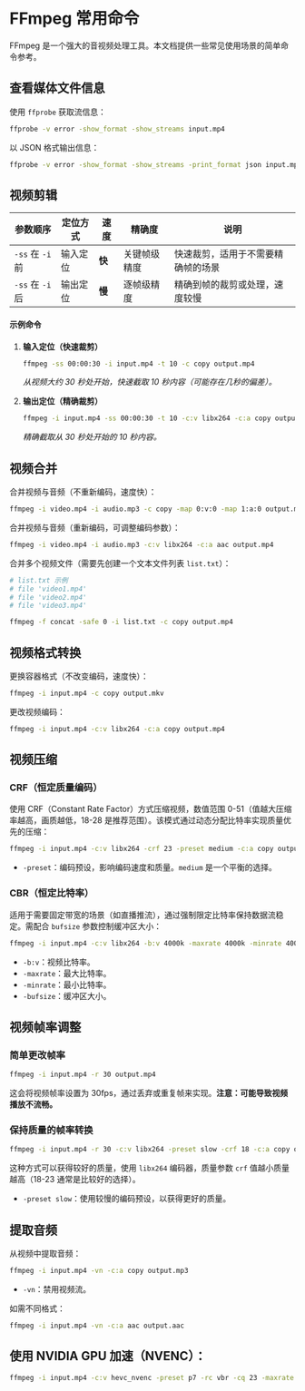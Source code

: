 # FFmpeg 常用命令

FFmpeg 是一个强大的音视频处理工具。本文档提供一些常见使用场景的简单命令参考。

## 查看媒体文件信息

使用 `ffprobe` 获取流信息：

```bash
ffprobe -v error -show_format -show_streams input.mp4
```

以 JSON 格式输出信息：

```bash
ffprobe -v error -show_format -show_streams -print_format json input.mp4
```

## 视频剪辑

| 参数顺序           | 定位方式 | 速度   | 精确度       | 说明                                     |
|--------------------|----------|--------|--------------|------------------------------------------|
| `-ss` 在 `-i` 前   | 输入定位 | **快** | 关键帧级精度 | 快速裁剪，适用于不需要精确帧的场景       |
| `-ss` 在 `-i` 后   | 输出定位 | **慢** | 逐帧级精度   | 精确到帧的裁剪或处理，速度较慢             |

#### 示例命令

1. **输入定位（快速裁剪）**

   ```bash
   ffmpeg -ss 00:00:30 -i input.mp4 -t 10 -c copy output.mp4
   ```

   *从视频大约 30 秒处开始，快速截取 10 秒内容（可能存在几秒的偏差）。*

2. **输出定位（精确裁剪）**

   ```bash
   ffmpeg -i input.mp4 -ss 00:00:30 -t 10 -c:v libx264 -c:a copy output.mp4
   ```

   *精确截取从 30 秒处开始的 10 秒内容。*

## 视频合并

合并视频与音频（不重新编码，速度快）：

```bash
ffmpeg -i video.mp4 -i audio.mp3 -c copy -map 0:v:0 -map 1:a:0 output.mp4
```

合并视频与音频（重新编码，可调整编码参数）：

```bash
ffmpeg -i video.mp4 -i audio.mp3 -c:v libx264 -c:a aac output.mp4
```

合并多个视频文件（需要先创建一个文本文件列表 `list.txt`）：

```bash
# list.txt 示例
# file 'video1.mp4'
# file 'video2.mp4'
# file 'video3.mp4'

ffmpeg -f concat -safe 0 -i list.txt -c copy output.mp4
```

## 视频格式转换

更换容器格式（不改变编码，速度快）：

```bash
ffmpeg -i input.mp4 -c copy output.mkv
```

更改视频编码：

```bash
ffmpeg -i input.mp4 -c:v libx264 -c:a copy output.mp4
```

## 视频压缩

### CRF（恒定质量编码）

使用 CRF（Constant Rate Factor）方式压缩视频，数值范围 0-51（值越大压缩率越高，画质越低，18-28 是推荐范围）。该模式通过动态分配比特率实现质量优先的压缩：

```bash
ffmpeg -i input.mp4 -c:v libx264 -crf 23 -preset medium -c:a copy output.mp4
```

*   `-preset`：编码预设，影响编码速度和质量。`medium` 是一个平衡的选择。

### CBR（恒定比特率）

适用于需要固定带宽的场景（如直播推流），通过强制限定比特率保持数据流稳定。需配合 `bufsize` 参数控制缓冲区大小：

```bash
ffmpeg -i input.mp4 -c:v libx264 -b:v 4000k -maxrate 4000k -minrate 4000k -bufsize 2000k -c:a copy output.mp4
```

*   `-b:v`：视频比特率。
*   `-maxrate`：最大比特率。
*   `-minrate`：最小比特率。
*   `-bufsize`：缓冲区大小。

## 视频帧率调整

### 简单更改帧率

```bash
ffmpeg -i input.mp4 -r 30 output.mp4
```

这会将视频帧率设置为 30fps，通过丢弃或重复帧来实现。**注意：可能导致视频播放不流畅。**

### 保持质量的帧率转换

```bash
ffmpeg -i input.mp4 -r 30 -c:v libx264 -preset slow -crf 18 -c:a copy output.mp4
```

这种方式可以获得较好的质量，使用 `libx264` 编码器，质量参数 `crf` 值越小质量越高（18-23 通常是比较好的选择）。

*   `-preset slow`：使用较慢的编码预设，以获得更好的质量。

## 提取音频

从视频中提取音频：

```bash
ffmpeg -i input.mp4 -vn -c:a copy output.mp3
```

*   `-vn`：禁用视频流。

如需不同格式：

```bash
ffmpeg -i input.mp4 -vn -c:a aac output.aac
```

## 使用 NVIDIA GPU 加速（NVENC）：

```bash
ffmpeg -i input.mp4 -c:v hevc_nvenc -preset p7 -rc vbr -cq 23 -maxrate 6M -bufsize 12M -rc-lookahead 20 -spatial_aq 1 -temporal_aq 1 -aq-strength 15 -c:a copy output.mp4
```